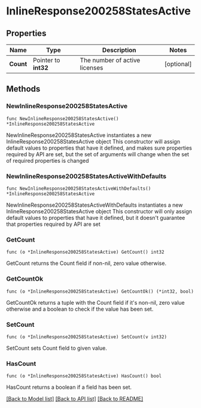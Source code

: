 # InlineResponse200258StatesActive

## Properties

Name | Type | Description | Notes
------------ | ------------- | ------------- | -------------
**Count** | Pointer to **int32** | The number of active licenses | [optional] 

## Methods

### NewInlineResponse200258StatesActive

`func NewInlineResponse200258StatesActive() *InlineResponse200258StatesActive`

NewInlineResponse200258StatesActive instantiates a new InlineResponse200258StatesActive object
This constructor will assign default values to properties that have it defined,
and makes sure properties required by API are set, but the set of arguments
will change when the set of required properties is changed

### NewInlineResponse200258StatesActiveWithDefaults

`func NewInlineResponse200258StatesActiveWithDefaults() *InlineResponse200258StatesActive`

NewInlineResponse200258StatesActiveWithDefaults instantiates a new InlineResponse200258StatesActive object
This constructor will only assign default values to properties that have it defined,
but it doesn't guarantee that properties required by API are set

### GetCount

`func (o *InlineResponse200258StatesActive) GetCount() int32`

GetCount returns the Count field if non-nil, zero value otherwise.

### GetCountOk

`func (o *InlineResponse200258StatesActive) GetCountOk() (*int32, bool)`

GetCountOk returns a tuple with the Count field if it's non-nil, zero value otherwise
and a boolean to check if the value has been set.

### SetCount

`func (o *InlineResponse200258StatesActive) SetCount(v int32)`

SetCount sets Count field to given value.

### HasCount

`func (o *InlineResponse200258StatesActive) HasCount() bool`

HasCount returns a boolean if a field has been set.


[[Back to Model list]](../README.md#documentation-for-models) [[Back to API list]](../README.md#documentation-for-api-endpoints) [[Back to README]](../README.md)


